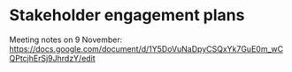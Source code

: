 # Stakeholder engagement plans 

Meeting notes on 9 November: https://docs.google.com/document/d/1Y5DoVuNaDpyCSQxYk7GuE0m_wCQPtcjhErSj9JhrdzY/edit

